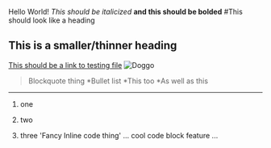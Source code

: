 Hello World!
*This should be italicized*
**and this should be bolded**
#This should look like a heading
## This is a smaller/thinner heading
[This should be a link to testing file](https://jettn.github.io/cse15l-lab-reports/testing.html)
![Doggo](https://www.google.com/url?sa=i&url=https%3A%2F%2Fminiweeniedogs.com%2F&psig=AOvVaw2Cxt-Xwkgc4H65wDMgg_An&ust=1673561380533000&source=images&cd=vfe&ved=0CA8QjRxqFwoTCOilhqbEwPwCFQAAAAAdAAAAABAD)
> Blockquote thing
*Bullet list
*This too
*As well as this
---
1. one
2) two
3. three
'Fancy Inline code thing'
...
cool 
code
block
feature
...
